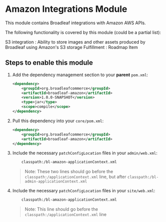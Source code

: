 Amazon Integrations Module
==========================

This module contains Broadleaf integrations with Amazon AWS APIs.

The following functionality is covered by this module (could be a partial list):

S3 integration : Ability to store images and other assets produced by Broadleaf using Amazon's S3 storage
Fulfillment : Roadmap Item


## Steps to enable this module

1. Add the dependency management section to your **parent** `pom.xml`:
    ```xml
    <dependency>
        <groupId>org.broadleafcommerce</groupId>
        <artifactId>broadleaf-amazon</artifactId>
        <version>1.0.0-SNAPSHOT</version>
        <type>jar</type>
        <scope>compile</scope>
    </dependency>
    ```

2. Pull this dependency into your `core/pom.xml`:
    ```xml
    <dependency>
        <groupId>org.broadleafcommerce</groupId>
        <artifactId>broadleaf-amazon</artifactId>
    </dependency>
    ```

3. Include the necessary `patchConfigLocation` files in your `admin/web.xml`:
    ```xml
        classpath:/bl-amazon-applicationContext.xml
    ```
    > Note: These two lines should go before the `classpath:/applicationContext.xml` line, but after `classpath:/bl-admin-applicationContext.xml`

4. Include the necessary `patchConfigLocation` files in your `site/web.xml`:
    ```xml
        classpath:/bl-amazon-applicationContext.xml
    ```
    > Note: This line should go before the `classpath:/applicationContext.xml` line
